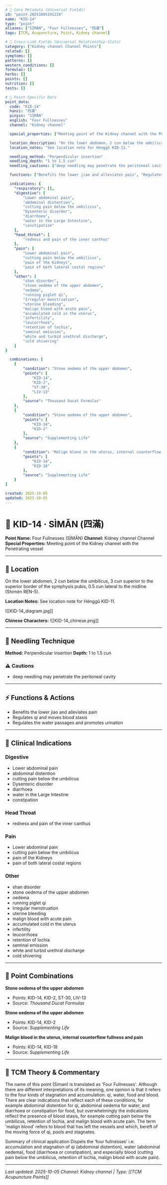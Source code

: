 ```yaml
---
# 🔹 Core Metadata (Universal Fields)
id: "point-20251005191224"
name: "KID-14"
type: "point"
aliases: ["SÌMǍN", "Four Fullnesses", "四滿"]
tags: [TCM, Acupuncture, Point, Kidney channel]

# 🔹 Cross-Link Fields (Universal Relationship Slots)
category: ["Kidney channel Channel Points"]
related: []
symptoms: []
patterns: []
western_conditions: []
formulas: []
herbs: []
points: []
nutrition: []
tests: []

# 🔹 Point-Specific Data
point_data:
  code: "KID-14"
  hanzi: "四滿"
  pinyin: "SÌMǍN"
  english: "Four Fullnesses"
  channel: "Kidney channel"

  special_properties: ["Meeting point of the Kidney channel with the Penetrating vessel"]

  location_description: "On the lower abdomen, 2 cun below the umbilicus, 3 cun superior to the superior border of the symphysis pubis, 0.5 cun lateral to the midline (Shímén REN-5)."
  location_notes: "See location note for Hénggǔ KID-11."

  needling_method: "Perpendicular insertion"
  needling_depth: "1 to 1.5 cun"
  needling_cautions: ["deep needling may penetrate the peritoneal cavity"]

  functions: ["Benefits the lower jiao and alleviates pain", "Regulates qi and moves blood stasis", "Regulates the water passages and promotes urination"]

  indications: {
    "respiratory": [],
    "digestive": [
        "Lower abdominal pain",
        "abdominal distention",
        "cutting pain below the umbilicus",
        "Dysenteric disorder",
        "diarrhoea",
        "water in the Large Intestine",
        "constipation"
    ],
    "head_throat": [
        "redness and pain of the inner canthus"
    ],
    "pain": [
        "Lower abdominal pain",
        "cutting pain below the umbilicus",
        "pain of the Kidneys",
        "pain of both lateral costal regions"
    ],
    "other": [
        "shan disorder",
        "stone oedema of the upper abdomen",
        "oedema",
        "running piglet qi",
        "Irregular menstruation",
        "uterine bleeding",
        "malign blood with acute pain",
        "accumulated cold in the uterus",
        "infertility",
        "leucorrhoea",
        "retention of lochia",
        "seminal emission",
        "white and turbid urethral discharge",
        "cold shivering"
    ]
}

  combinations: [
    {
        "condition": "Stone oedema of the upper abdomen",
        "points": [
            "KID-14",
            "KID-2",
            "ST-30",
            "LIV-13"
        ],
        "source": "Thousand Ducat Formulas"
    },
    {
        "condition": "Stone oedema of the upper abdomen",
        "points": [
            "KID-14",
            "KID-2"
        ],
        "source": "Supplementing Life"
    },
    {
        "condition": "Malign blood in the uterus, internal counterflow fullness and pain",
        "points": [
            "KID-14",
            "KID-18"
        ],
        "source": "Supplementing Life"
    }
]

created: 2025-10-05
updated: 2025-10-05
---
```


# 📍 KID-14 · SÌMǍN (四滿)

**Point Name:** Four Fullnesses (SÌMǍN)
**Channel:** Kidney channel Channel
**Special Properties:** Meeting point of the Kidney channel with the Penetrating vessel

---

## 📍 Location

On the lower abdomen, 2 cun below the umbilicus, 3 cun superior to the superior border of the symphysis pubis, 0.5 cun lateral to the midline (Shímén REN-5).

**Location Notes:**
See location note for Hénggǔ KID-11.

![[KID-14_diagram.jpg]]

**Chinese Characters:** ![[KID-14_chinese.png]]

---

## 🔧 Needling Technique

**Method:** Perpendicular insertion
**Depth:** 1 to 1.5 cun

### ⚠️ Cautions
- deep needling may penetrate the peritoneal cavity

---

## ⚡ Functions & Actions
- Benefits the lower jiao and alleviates pain
- Regulates qi and moves blood stasis
- Regulates the water passages and promotes urination

---

## 🎯 Clinical Indications

### Digestive
- Lower abdominal pain
- abdominal distention
- cutting pain below the umbilicus
- Dysenteric disorder
- diarrhoea
- water in the Large Intestine
- constipation

### Head Throat
- redness and pain of the inner canthus

### Pain
- Lower abdominal pain
- cutting pain below the umbilicus
- pain of the Kidneys
- pain of both lateral costal regions

### Other
- shan disorder
- stone oedema of the upper abdomen
- oedema
- running piglet qi
- Irregular menstruation
- uterine bleeding
- malign blood with acute pain
- accumulated cold in the uterus
- infertility
- leucorrhoea
- retention of lochia
- seminal emission
- white and turbid urethral discharge
- cold shivering

---

## 🔗 Point Combinations

**Stone oedema of the upper abdomen**
- Points: KID-14, KID-2, ST-30, LIV-13
- Source: *Thousand Ducat Formulas*

**Stone oedema of the upper abdomen**
- Points: KID-14, KID-2
- Source: *Supplementing Life*

**Malign blood in the uterus, internal counterflow fullness and pain**
- Points: KID-14, KID-18
- Source: *Supplementing Life*

---

## 🧬 TCM Theory & Commentary

The name of this point (Siman) is translated as 'Four Fullnesses'. Although there are different interpretations of its meaning, one opinion is that it refers to the four kinds of stagnation and accumulation: qi, water, food and blood. There are clear indications that reflect each of these conditions, for example abdominal distention for qi, abdominal oedema for water, and diarrhoea or constipation for food, but overwhelmingly the indications reflect the presence of blood stasis, for example cutting pain below the umbilicus, retention of lochia, and malign blood with acute pain. The term 'malign blood' refers to blood that has left the vessels and which, bereft of the moving force of qi, pools and stagnates.

Summary of clinical application
Dispels the ‘four fullnesses’ i.e. accumulation and stagnation of qi (abdominal distention), water (abdominal oedema), food (diarrhoea or constipation), and especially blood (cutting pain below the umbilicus, retention of lochia, malign blood with acute pain).

---

*Last updated: 2025-10-05*
*Channel: Kidney channel | Type: [[TCM Acupuncture Points]]*
